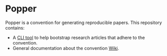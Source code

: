 # Popper

Popper is a convention for generating reproducible papers. This 
repository contains:

  * A [CLI tool](popper/) to help bootstrap research articles that 
    adhere to the convention.
  * General documentation about the convention 
    [Wiki](https://github.com/ivotron/popper/wiki/Getting-Started).
